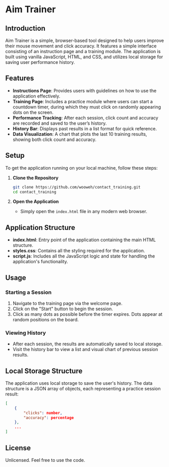 # Aim Trainer

## Introduction

Aim Trainer is a simple, browser-based tool designed to help users improve their mouse movement and click accuracy. It features a simple interface consisting of an instruction page and a training module. The application is built using vanilla JavaScript, HTML, and CSS, and utilizes local storage for saving user performance history.

## Features

- **Instructions Page**: Provides users with guidelines on how to use the application effectively.
- **Training Page**: Includes a practice module where users can start a countdown timer, during which they must click on randomly appearing dots on the screen.
- **Performance Tracking**: After each session, click count and accuracy are recorded and saved to the user’s history.
- **History Bar**: Displays past results in a list format for quick reference.
- **Data Visualization**: A chart that plots the last 10 training results, showing both click count and accuracy.

## Setup

To get the application running on your local machine, follow these steps:

1. **Clone the Repository**

   ```bash
   git clone https://github.com/wooweh/contact_training.git
   cd contact_training
   ```

2. **Open the Application**
   - Simply open the `index.html` file in any modern web browser.

## Application Structure

- **index.html**: Entry point of the application containing the main HTML structure.
- **styles.css**: Contains all the styling required for the application.
- **script.js**: Includes all the JavaScript logic and state for handling the application's functionality.

## Usage

### Starting a Session

1. Navigate to the training page via the welcome page.
2. Click on the "Start" button to begin the session.
3. Click as many dots as possible before the timer expires. Dots appear at random positions on the board.

### Viewing History

- After each session, the results are automatically saved to local storage.
- Visit the history bar to view a list and visual chart of previous session results.

## Local Storage Structure

The application uses local storage to save the user's history. The data structure is a JSON array of objects, each representing a practice session result:

```json
[
    {
        "clicks": number,
        "accuracy": percentage
    },
    ...
]
```

## License

Unlicensed. Feel free to use the code.

